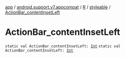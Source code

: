 [app](../../../index.md) / [android.support.v7.appcompat](../../index.md) / [R](../index.md) / [styleable](index.md) / [ActionBar_contentInsetLeft](.)

# ActionBar_contentInsetLeft

`static val ActionBar_contentInsetLeft: `[`Int`](https://kotlinlang.org/api/latest/jvm/stdlib/kotlin/-int/index.html)
`static val ActionBar_contentInsetLeft: `[`Int`](https://kotlinlang.org/api/latest/jvm/stdlib/kotlin/-int/index.html)